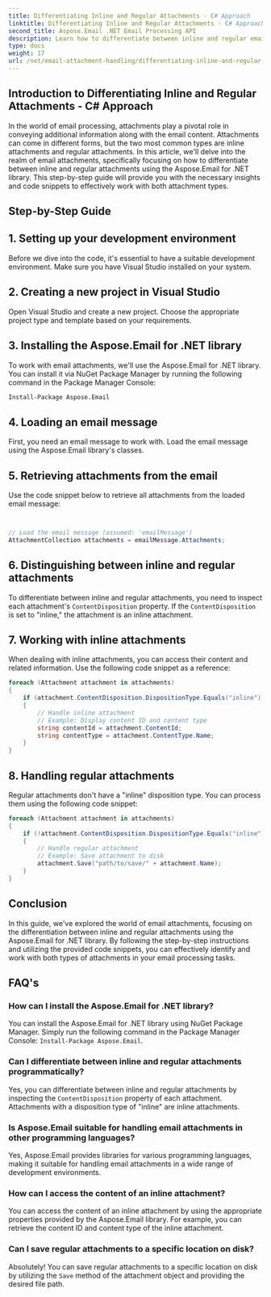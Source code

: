 ```yaml
---
title: Differentiating Inline and Regular Attachments - C# Approach
linktitle: Differentiating Inline and Regular Attachments - C# Approach
second_title: Aspose.Email .NET Email Processing API
description: Learn how to differentiate between inline and regular email attachments using Aspose.Email for .NET. Comprehensive guide with code examples.
type: docs
weight: 17
url: /net/email-attachment-handling/differentiating-inline-and-regular-attachments-csharp-approach/
---
```


## Introduction to Differentiating Inline and Regular Attachments - C# Approach

In the world of email processing, attachments play a pivotal role in conveying additional information along with the email content. Attachments can come in different forms, but the two most common types are inline attachments and regular attachments. In this article, we'll delve into the realm of email attachments, specifically focusing on how to differentiate between inline and regular attachments using the Aspose.Email for .NET library. This step-by-step guide will provide you with the necessary insights and code snippets to effectively work with both attachment types.

## Step-by-Step Guide

## 1. Setting up your development environment

Before we dive into the code, it's essential to have a suitable development environment. Make sure you have Visual Studio installed on your system.

## 2. Creating a new project in Visual Studio

Open Visual Studio and create a new project. Choose the appropriate project type and template based on your requirements.

## 3. Installing the Aspose.Email for .NET library

To work with email attachments, we'll use the Aspose.Email for .NET library. You can install it via NuGet Package Manager by running the following command in the Package Manager Console:

```bash
Install-Package Aspose.Email
```

## 4. Loading an email message

First, you need an email message to work with. Load the email message using the Aspose.Email library's classes.

## 5. Retrieving attachments from the email

Use the code snippet below to retrieve all attachments from the loaded email message:

```csharp


// Load the email message (assumed: 'emailMessage')
AttachmentCollection attachments = emailMessage.Attachments;
```

## 6. Distinguishing between inline and regular attachments

To differentiate between inline and regular attachments, you need to inspect each attachment's `ContentDisposition` property. If the `ContentDisposition` is set to "inline," the attachment is an inline attachment.

## 7. Working with inline attachments

When dealing with inline attachments, you can access their content and related information. Use the following code snippet as a reference:

```csharp
foreach (Attachment attachment in attachments)
{
    if (attachment.ContentDisposition.DispositionType.Equals("inline"))
    {
        // Handle inline attachment
        // Example: Display content ID and content type
        string contentId = attachment.ContentId;
        string contentType = attachment.ContentType.Name;
    }
}
```

## 8. Handling regular attachments

Regular attachments don't have a "inline" disposition type. You can process them using the following code snippet:

```csharp
foreach (Attachment attachment in attachments)
{
    if (!attachment.ContentDisposition.DispositionType.Equals("inline"))
    {
        // Handle regular attachment
        // Example: Save attachment to disk
        attachment.Save("path/to/save/" + attachment.Name);
    }
}
```

## Conclusion

In this guide, we've explored the world of email attachments, focusing on the differentiation between inline and regular attachments using the Aspose.Email for .NET library. By following the step-by-step instructions and utilizing the provided code snippets, you can effectively identify and work with both types of attachments in your email processing tasks.

## FAQ's

### How can I install the Aspose.Email for .NET library?

You can install the Aspose.Email for .NET library using NuGet Package Manager. Simply run the following command in the Package Manager Console: `Install-Package Aspose.Email`.

### Can I differentiate between inline and regular attachments programmatically?

Yes, you can differentiate between inline and regular attachments by inspecting the `ContentDisposition` property of each attachment. Attachments with a disposition type of "inline" are inline attachments.

### Is Aspose.Email suitable for handling email attachments in other programming languages?

Yes, Aspose.Email provides libraries for various programming languages, making it suitable for handling email attachments in a wide range of development environments.

### How can I access the content of an inline attachment?

You can access the content of an inline attachment by using the appropriate properties provided by the Aspose.Email library. For example, you can retrieve the content ID and content type of the inline attachment.

### Can I save regular attachments to a specific location on disk?

Absolutely! You can save regular attachments to a specific location on disk by utilizing the `Save` method of the attachment object and providing the desired file path.
